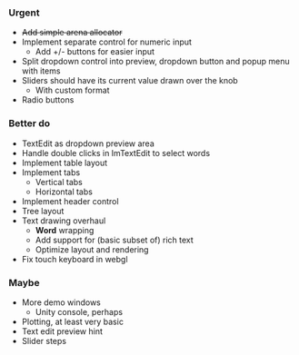 ### Urgent
- ~~Add simple arena allocator~~
- Implement separate control for numeric input
  - Add +/- buttons for easier input
- Split dropdown control into preview, dropdown button and popup menu with items
- Sliders should have its current value drawn over the knob
  - With custom format
- Radio buttons

### Better do
- TextEdit as dropdown preview area
- Handle double clicks in ImTextEdit to select words
- Implement table layout
- Implement tabs
  - Vertical tabs
  - Horizontal tabs
- Implement header control
- Tree layout
- Text drawing overhaul
  - __Word__ wrapping
  - Add support for (basic subset of) rich text
  - Optimize layout and rendering
- Fix touch keyboard in webgl

### Maybe
- More demo windows
  - Unity console, perhaps
- Plotting, at least very basic
- Text edit preview hint
- Slider steps